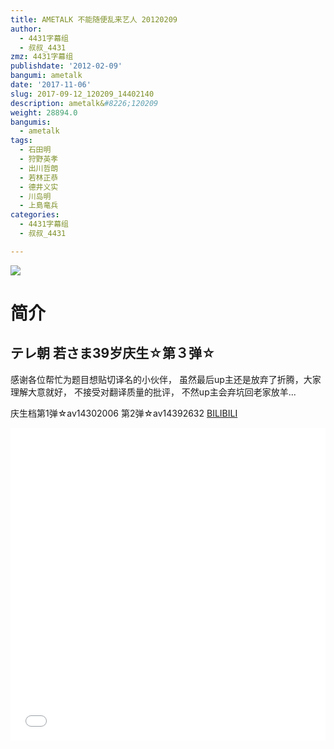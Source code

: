 ```yaml
---
title: AMETALK 不能随便乱来艺人 20120209
author:
  - 4431字幕组
  - 叔叔_4431
zmz: 4431字幕组
publishdate: '2012-02-09'
bangumi: ametalk
date: '2017-11-06'
slug: 2017-09-12_120209_14402140
description: ametalk&#8226;120209
weight: 28894.0
bangumis:
  - ametalk
tags:
  - 石田明
  - 狩野英孝
  - 出川哲朗
  - 若林正恭
  - 德井义实
  - 川岛明
  - 上島竜兵
categories:
  - 4431字幕组
  - 叔叔_4431

---
```

![](https://i.imgur.com/UbJaf1y.png)
# 简介  
テレ朝
若さま39岁庆生☆第３弹☆
------------------------------------------
感谢各位帮忙为题目想贴切译名的小伙伴，
虽然最后up主还是放弃了折腾，大家理解大意就好，
不接受对翻译质量的批评，
不然up主会弃坑回老家放羊...

庆生档第1弹☆av14302006  第2弹☆av14392632
  [BILIBILI](https://www.bilibili.com/video/av14402140/)

  <iframe src="//www.bilibili.com/html/html5player.html?cid=23499246&aid=14402140" width="100%" height="500" frameborder="0" allowfullscreen="allowfullscreen"></iframe>
